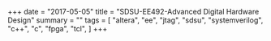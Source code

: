+++
date = "2017-05-05"
title = "SDSU-EE492-Advanced Digital Hardware Design"
summary = ""
tags = [
    "altera",
    "ee",
    "jtag",
    "sdsu",
    "systemverilog",
    "c++",
    "c",
    "fpga",
    "tcl",
]
+++
